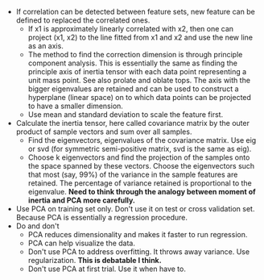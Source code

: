 * If correlation can be detected between feature sets, new feature can be defined to replaced the correlated ones.
  * If x1 is approximately linearly correlated with x2, then one can project (x1, x2) to the line fitted from x1 and x2 
   and use the new line as an axis.
  * The method to find the correction dimension is through principle component analysis. This is essentially the same as 
  finding the principle axis of inertia tensor with each data point representing a unit mass point. 
  See also prolate and oblate tops. The axis with the bigger eigenvalues are retained and can be used to construct a 
  hyperplane (linear space) on to which data points can be projected to have a smaller dimension.
  * Use mean and standard deviation to scale the feature first. 
* Calculate the inertia tensor, here called covariance matrix by the outer product of sample vectors and sum over all samples.
  * Find the eigenvectors, eigenvalues of the covariance matrix. Use eig or svd (for symmetric semi-positive matrix, svd is the same as eig).
  * Choose k eigenvectors and find the projection of the samples onto the space spanned by these vectors. 
    Choose the eigenvectors such that most (say, 99%) of the variance in the sample features are retained. 
    The percentage of variance retained is proportional to the eigenvalue.
  __Need to think through the analogy between moment of inertia and PCA more carefully.__
* Use PCA on training set only. Don't use it on test or cross validation set. Because PCA is essentially a regression procedure.
* Do and don't
  * PCA reduces dimensionality and makes it faster to run regression.
  * PCA can help visualize the data.
  * Don't use PCA to address overfitting. It throws away variance. Use regularization. __This is debatable I think.__
  * Don't use PCA at first trial. Use it when have to.
